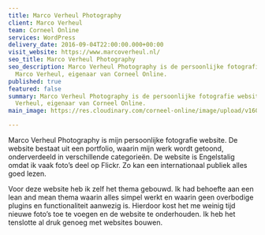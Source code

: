 ```yaml
---
title: Marco Verheul Photography
client: Marco Verheul
team: Corneel Online
services: WordPress
delivery_date: 2016-09-04T22:00:00.000+00:00
visit_website: https://www.marcoverheul.nl/
seo_title: Marco Verheul Photography
seo_description: Marco Verheul Photography is de persoonlijke fotografie website van
  Marco Verheul, eigenaar van Corneel Online.
published: true
featured: false
summary: Marco Verheul Photography is de persoonlijke fotografie website van Marco
  Verheul, eigenaar van Corneel Online.
main_image: https://res.cloudinary.com/corneel-online/image/upload/v1603191017/corneel/marcoverheul-home_zgntiz.jpg

---
```

Marco Verheul Photography is mijn persoonlijke fotografie website. De website bestaat uit een portfolio, waarin mijn werk wordt getoond, onderverdeeld in verschillende categorieën. De website is Engelstalig omdat ik vaak foto’s deel op Flickr. Zo kan een internationaal publiek alles goed lezen.

Voor deze website heb ik zelf het thema gebouwd. Ik had behoefte aan een lean and mean thema waarin alles simpel werkt en waarin geen overbodige plugins en functionaliteit aanwezig is. Hierdoor kost het me weinig tijd nieuwe foto’s toe te voegen en de website te onderhouden. Ik heb het tenslotte al druk genoeg met websites bouwen.